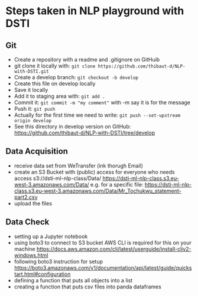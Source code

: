 # Steps taken in NLP playground with DSTI

## Git

- Create a repository with a readme and .gitignore on GitHuib
- git clone it locally with: ```git clone https://github.com/thibaut-d/NLP-with-DSTI.git```
- Create a develop branch: ```git checkout -b develop```
- Create this file on develop locally
- Save it locally
- Add it to staging area with: ```git add .```
- Commit it: ```git commit -m "my comment"``` with -m say it is for the message
- Push it: ```git push```
- Actually for the first time we need to write:  ```git push --set-upstream origin develop```
- See this directory in develop version on GitHub: <https://github.com/thibaut-d/NLP-with-DSTI/tree/develop>

## Data Acquisition

- receive data set from WeTransfer (ink thorugh Email)
- create an S3 Bucket with (public) access for everyone who needs access
    s3://dsti-ml-nlp-class/Data/
    https://dsti-ml-nlp-class.s3.eu-west-3.amazonaws.com/Data/
    e.g. for a specific file: https://dsti-ml-nlp-class.s3.eu-west-3.amazonaws.com/Data/Mr_Tochukwu_statement-part2.csv
- upload the files

## Data Check

- setting up a Jupyter notebook
- using boto3 to connect to S3 bucket
    AWS CLI is required for this on your machine
    https://docs.aws.amazon.com/cli/latest/userguide/install-cliv2-windows.html
- following boto3 instruction for setup 
    https://boto3.amazonaws.com/v1/documentation/api/latest/guide/quickstart.html#configuration
- defining a function that puts all objects into a list
- creating a function that puts csv files into panda dataframes
